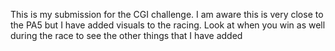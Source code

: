 This is my submission for the CGI challenge. I am aware this is very close to the PA5 but I have added visuals to the racing. Look at when you win as well during the race to see the other things that I have added
